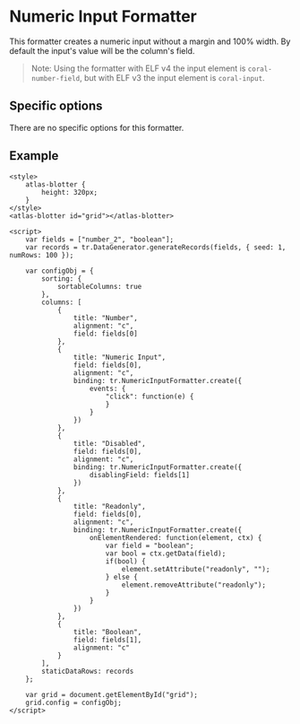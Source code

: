 # Numeric Input Formatter

This formatter creates a numeric input without a margin and 100% width. By default the input's value will be the column's field.

> Note: Using the formatter with ELF v4 the input element is `coral-number-field`, but with ELF v3 the input element is `coral-input`.

## Specific options

There are no specific options for this formatter.

## Example

```live(formatters)
<style>
	atlas-blotter {
		height: 320px;
	}
</style>
<atlas-blotter id="grid"></atlas-blotter>

<script>
	var fields = ["number_2", "boolean"];
	var records = tr.DataGenerator.generateRecords(fields, { seed: 1, numRows: 100 });

	var configObj = {
		sorting: {
			sortableColumns: true
		},
		columns: [
			{
				title: "Number",
				alignment: "c",
				field: fields[0]
			},
			{
				title: "Numeric Input",
				field: fields[0],
				alignment: "c",
				binding: tr.NumericInputFormatter.create({
					events: {
						"click": function(e) {
						}
					}
				})
			},
			{
				title: "Disabled",
				field: fields[0],
				alignment: "c",
				binding: tr.NumericInputFormatter.create({
					disablingField: fields[1]
				})
			},
			{
				title: "Readonly",
				field: fields[0],
				alignment: "c",
				binding: tr.NumericInputFormatter.create({
					onElementRendered: function(element, ctx) {
						var field = "boolean";
						var bool = ctx.getData(field);
						if(bool) {
							element.setAttribute("readonly", "");
						} else {
							element.removeAttribute("readonly");
						}
					}
				})
			},
			{
				title: "Boolean",
				field: fields[1],
				alignment: "c"
			}
		],
		staticDataRows: records
	};

	var grid = document.getElementById("grid");
	grid.config = configObj;
</script>
```
